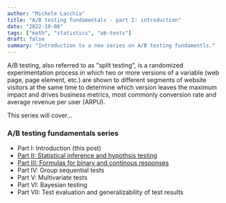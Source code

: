 ```yaml
---
author: "Michele Lacchia"
title: "A/B testing fundamentals - part I: introduction"
date: "2022-10-08"
tags: ["math", "statistics", "ab-tests"]
draft: false
summary: "Introduction to a new series on A/B testing fundamentls."
---
```


A/B testing, also referred to as "split testing", is a randomized
experimentation process in which two or more versions of a variable (web page,
page element, etc.) are shown to different segments of website visitors at the
same time to determine which version leaves the maximum impact and drives
business metrics, most commonly conversion rate and average revenue per user
(ARPU).

This series will cover...

### A/B testing fundamentals series
* Part I: Introduction (this post)
* [Part II: Statistical inference and hypothsis testing](/post/ab-testing-inference/)
* [Part III: Formulas for binary and continous responses](/post/ab-testing-formulas/)
* Part IV: Group sequential tests
* Part V: Multivariate tests
* Part VI: Bayesian testing
* Part VII: Test evaluation and generalizability of test results
